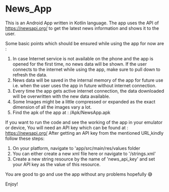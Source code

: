 # News_App

This is an Android App written in Kotlin language. The app uses the API of https://newsapi.org/ to get the latest news information and shows it to the user.

Some basic points which should be ensured while using the app for now are :
1. In case Internet service is not available on the phone and the app is opened for the first time, no news data will be shown. If the user connects to the internet while using the app, make sure to pull down to refresh the data.
2. News data will be saved in the internal memory of the app for future use i.e. when the user uses the app in future without internet connection.
3. Every time the app gets active internet connection, the data downloaded will be overwritten with the new data available.
4. Some Images might be a little compressed or expanded as the exact dimension of all the images vary a lot.
5. Find the apk of the app at : /Apk/NewsApp.apk

If you want to run the code and see the working of the app in your emulator or device, You will need an API key which can be found at : https://newsapi.org/ 
After getting an API key from the mentioned URL,kindly follow these steps:
1. On your platform, navigate to 'app/src/main/res/values folder
2. You can either create a new xml file here or navigate to '/strings.xml'
3. Create a new string resource by the name of 'news_api_key' and set your API key as the value of this resource.

You are good to go and use the app without any problems hopefully :sweat_smile:

Enjoy!
